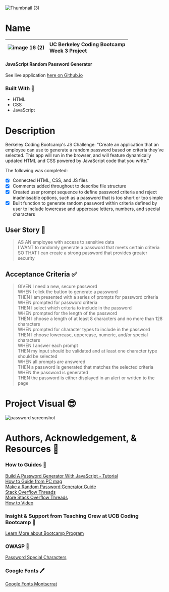 
![Thumbnail (3)](https://user-images.githubusercontent.com/77648727/108649361-01c95e80-7472-11eb-8f60-1854e2f2b374.png)

# Name 
 |![image 16 (2)](https://user-images.githubusercontent.com/77648727/108654344-54f4de80-747d-11eb-9a16-12318f82e4a8.png)| UC Berkeley Coding Bootcamp <br> Week 3 Project |
|---|:---| 

#### JavaScript Random Password Generator 

See live application [here on Github.io](https://sarahdurks.github.io/new-password-generator/)

### Built With :toolbox: 
- HTML
- CSS
- JavaScript

# Description 
Berkeley Coding Bootcamp's JS Challenge: "Create an application that an employee can use to generate a random password based on criteria they’ve selected. This app will run in the browser, and will feature dynamically updated HTML and CSS powered by JavaScript code that you write."

The following was completed:

- [x] Connected HTML, CSS, and JS files 
- [x] Comments added throughout to describe file structure
- [x] Created user prompt sequence to define password criteria and reject inadmissable options, such as a password that is too short or too simple
- [x] Built function to generate random password within criteria defined by user to include lowercase and uppercase letters, numbers, and special characters

## User Story :book:

> AS AN employee with access to sensitive data   
> I WANT to randomly generate a password that meets certain criteria   
> SO THAT I can create a strong password that provides greater security   

## Acceptance Criteria :white_check_mark:

> GIVEN I need a new, secure password   
> WHEN I click the button to generate a password   
> THEN I am presented with a series of prompts for password criteria   
> WHEN prompted for password criteria   
> THEN I select which criteria to include in the password   
> WHEN prompted for the length of the password   
> THEN I choose a length of at least 8 characters and no more than 128 characters   
> WHEN prompted for character types to include in the password   
> THEN I choose lowercase, uppercase, numeric, and/or special characters   
> WHEN I answer each prompt   
> THEN my input should be validated and at least one character type should be selected   
> WHEN all prompts are answered   
> THEN a password is generated that matches the selected criteria   
> WHEN the password is generated   
> THEN the password is either displayed in an alert or written to the page   


# Project Visual :sunglasses:
![password screenshot](https://user-images.githubusercontent.com/77648727/107857610-325f2780-6de4-11eb-91df-2ca8d9d4fb73.png)

# Authors, Acknowledgement, & Resources :handshake:

### How to Guides :pencil:
[Build A Password Generator With JavaScript - Tutorial](https://www.youtube.com/watch?v=iKo9pDKKHnc)  
[How to Guide from PC mag](https://www.pcmag.com/how-to/how-to-create-a-random-password-generator)    
[Make a Random Password Generator Guide](https://junilearning.com/blog/coding-projects/make-a-java-random-password-generator/)    
[Stack Overflow Threads](https://stackoverflow.com/questions/1497481/javascript-password-generator)   
[More Stack Overflow Threads](https://stackoverflow.com/questions/28970925/basic-javascript-password-generator)   
[How to Video](https://www.youtube.com/watch?v=duNmhKgtcsI&ab_channel=TraversyMedia)

### Insight & Support from Teaching Crew at UCB Coding Bootcamp :tada:
[Learn More about Bootcamp Program](https://bootcamp.berkeley.edu/coding/) 

### OWASP :key:
[Password Special Characters](https://owasp.org/www-community/password-special-characters)

### Google Fonts :pen:
[Google Fonts Montserrat](https://fonts.google.com/specimen/Montserrat?preview.text_type=custom)

